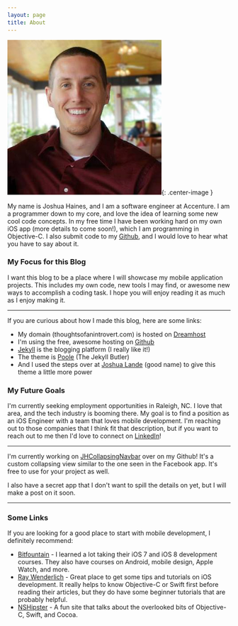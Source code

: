 ```yaml
---
layout: page
title: About
---
```


![Joshua Haines](/assets/josh_profile.jpg){: .center-image }

My name is Joshua Haines, and I am a software engineer at Accenture. I am a programmer down to my core, and love the idea of learning some new cool code concepts. In my free time I have been working hard on my own iOS app (more details to come soon!), which I am programming in Objective-C. I also submit code to my [Github](http://github.com/personary), and I would love to hear what you have to say about it.

### My Focus for this Blog

I want this blog to be a place where I will showcase my mobile application projects. This includes my own code, new tools I may find, or awesome new ways to accomplish a coding task. I hope you will enjoy reading it as much as I enjoy making it.

----

If you are curious about how I made this blog, here are some links:

* My domain (thoughtsofanintrovert.com) is hosted on [Dreamhost](http://dreamhost.com)
* I'm using the free, awesome hosting on [Github](https://pages.github.com/)
* [Jekyll](http://jekyllrb.com/) is the blogging platform (I really like it!)
* The theme is [Poole](https://github.com/poole/poole) (The Jekyll Butler)
* And I used the steps over at [Joshua Lande](http://joshualande.com/jekyll-github-pages-poole/) (good name) to give this theme a little more power

### My Future Goals

I'm currently seeking employment opportunities in Raleigh, NC. I love that area, and the tech industry is booming there. My goal is to find a position as an iOS Engineer with a team that loves mobile development. I'm reaching out to those companies that I think fit that description, but if you want to reach out to me then I'd love to connect on [LinkedIn](https://www.linkedin.com/in/joshuashaines)!

----

I'm currently working on [JHCollapsingNavbar](https://github.com/personary/JHCollapsingNavbar) over on my Github! It's a custom collapsing view similar to the one seen in the Facebook app. It's free to use for your project as well.

I also have a secret app that I don't want to spill the details on yet, but I will make a post on it soon.

----

### Some Links

If you are looking for a good place to start with mobile development, I definitely recommend:

* [Bitfountain](http://bitfountain.io) - I learned a lot taking their iOS 7 and iOS 8 development courses. They also have courses on Android, mobile design, Apple Watch, and more.
* [Ray Wenderlich](http://raywenderlich.com) - Great place to get some tips and tutorials on iOS development. It really helps to know Objective-C or Swift first before reading their articles, but they do have some beginner tutorials that are probably helpful.
* [NSHipster](http://nshipster.com) - A fun site that talks about the overlooked bits of Objective-C, Swift, and Cocoa.
